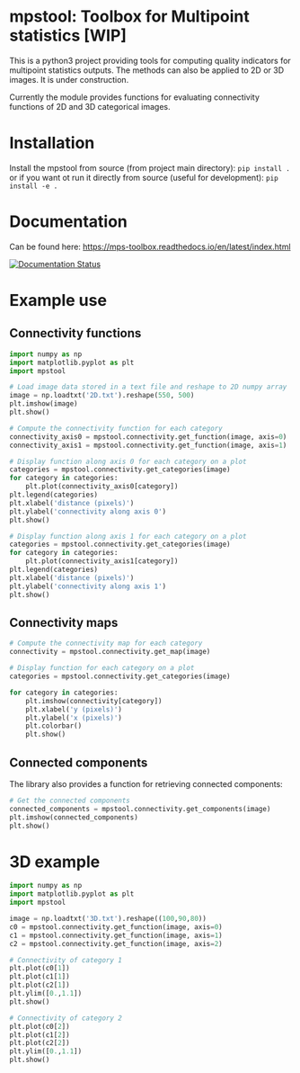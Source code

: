 # mpstool: Toolbox for Multipoint statistics [WIP]

This is a python3 project providing tools for computing quality indicators for multipoint statistics outputs.
The methods can also be applied to 2D or 3D images.
It is under construction.

Currently the module provides functions for evaluating connectivity functions of 2D and 3D categorical images.

# Installation
Install the mpstool from source (from project main directory):
```pip install .```
or if you want ot run it directly from source (useful for development):
```pip install -e .```

# Documentation

Can be found here: https://mps-toolbox.readthedocs.io/en/latest/index.html

[![Documentation Status](//readthedocs.org/projects/mps-toolbox/badge/?version=latest)](https://mps-toolbox.readthedocs.io/en/latest/?badge=latest)                

# Example use

## Connectivity functions
```python
import numpy as np
import matplotlib.pyplot as plt
import mpstool

# Load image data stored in a text file and reshape to 2D numpy array
image = np.loadtxt('2D.txt').reshape(550, 500)
plt.imshow(image)
plt.show()

# Compute the connectivity function for each category
connectivity_axis0 = mpstool.connectivity.get_function(image, axis=0)
connectivity_axis1 = mpstool.connectivity.get_function(image, axis=1)

# Display function along axis 0 for each category on a plot
categories = mpstool.connectivity.get_categories(image)
for category in categories:
    plt.plot(connectivity_axis0[category])
plt.legend(categories)
plt.xlabel('distance (pixels)')
plt.ylabel('connectivity along axis 0')
plt.show()

# Display function along axis 1 for each category on a plot
categories = mpstool.connectivity.get_categories(image)
for category in categories:
    plt.plot(connectivity_axis1[category])
plt.legend(categories)
plt.xlabel('distance (pixels)')
plt.ylabel('connectivity along axis 1')
plt.show()
```

## Connectivity maps
```python
# Compute the connectivity map for each category
connectivity = mpstool.connectivity.get_map(image)

# Display function for each category on a plot
categories = mpstool.connectivity.get_categories(image)

for category in categories:
    plt.imshow(connectivity[category])
    plt.xlabel('y (pixels)')
    plt.ylabel('x (pixels)')
    plt.colorbar()
    plt.show()
```


## Connected components
The library also provides a function for retrieving connected components:
```python
# Get the connected components
connected_components = mpstool.connectivity.get_components(image)
plt.imshow(connected_components)
plt.show()
```

# 3D example

```python
import numpy as np
import matplotlib.pyplot as plt
import mpstool

image = np.loadtxt('3D.txt').reshape((100,90,80))
c0 = mpstool.connectivity.get_function(image, axis=0)
c1 = mpstool.connectivity.get_function(image, axis=1)
c2 = mpstool.connectivity.get_function(image, axis=2)

# Connectivity of category 1
plt.plot(c0[1])
plt.plot(c1[1])
plt.plot(c2[1])
plt.ylim([0.,1.1])
plt.show()

# Connectivity of category 2
plt.plot(c0[2])
plt.plot(c1[2])
plt.plot(c2[2])
plt.ylim([0.,1.1])
plt.show()
```

